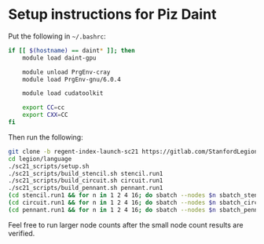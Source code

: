 # Setup instructions for Piz Daint

Put the following in `~/.bashrc`:

```bash
if [[ $(hostname) == daint* ]]; then
    module load daint-gpu

    module unload PrgEnv-cray
    module load PrgEnv-gnu/6.0.4

    module load cudatoolkit

    export CC=cc
    export CXX=CC
fi
```

Then run the following:

```bash
git clone -b regent-index-launch-sc21 https://gitlab.com/StanfordLegion/legion.git
cd legion/language
./sc21_scripts/setup.sh
./sc21_scripts/build_stencil.sh stencil.run1
./sc21_scripts/build_circuit.sh circuit.run1
./sc21_scripts/build_pennant.sh pennant.run1
(cd stencil.run1 && for n in 1 2 4 16; do sbatch --nodes $n sbatch_stencil.sh; done)
(cd circuit.run1 && for n in 1 2 4 16; do sbatch --nodes $n sbatch_circuit.sh; done)
(cd pennant.run1 && for n in 1 2 4 16; do sbatch --nodes $n sbatch_pennant.sh; done)
```

Feel free to run larger node counts after the small node count results
are verified.
